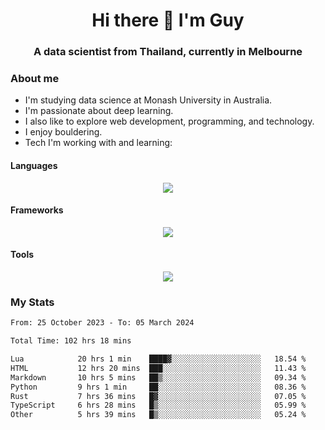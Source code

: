 <h1 align="center">Hi there 👋 I'm Guy</h1>
<h3 align="center">A data scientist from Thailand, currently in Melbourne</h3>

### About me

- I'm studying data science at Monash University in Australia.
- I'm passionate about deep learning.
- I also like to explore web development, programming, and technology.
- I enjoy bouldering.
- Tech I'm working with and learning:

#### Languages

<div align="center">
    <img src="https://skillicons.dev/icons?i=py,ts,js,html,css,rust" />
</div>

#### Frameworks

<div align="center">
    <img src="https://skillicons.dev/icons?i=pytorch,tensorflow,fastapi,react" /><br>
</div>

#### Tools

<div align="center">
    <img src="https://skillicons.dev/icons?i=postgres,redis,docker" /><br>
</div>

### My Stats

<!--START_SECTION:waka-->

```txt
From: 25 October 2023 - To: 05 March 2024

Total Time: 102 hrs 18 mins

Lua            20 hrs 1 min    ████▓░░░░░░░░░░░░░░░░░░░░   18.54 %
HTML           12 hrs 20 mins  ███░░░░░░░░░░░░░░░░░░░░░░   11.43 %
Markdown       10 hrs 5 mins   ██▒░░░░░░░░░░░░░░░░░░░░░░   09.34 %
Python         9 hrs 1 min     ██░░░░░░░░░░░░░░░░░░░░░░░   08.36 %
Rust           7 hrs 36 mins   █▓░░░░░░░░░░░░░░░░░░░░░░░   07.05 %
TypeScript     6 hrs 28 mins   █▒░░░░░░░░░░░░░░░░░░░░░░░   05.99 %
Other          5 hrs 39 mins   █▒░░░░░░░░░░░░░░░░░░░░░░░   05.24 %
```

<!--END_SECTION:waka-->
